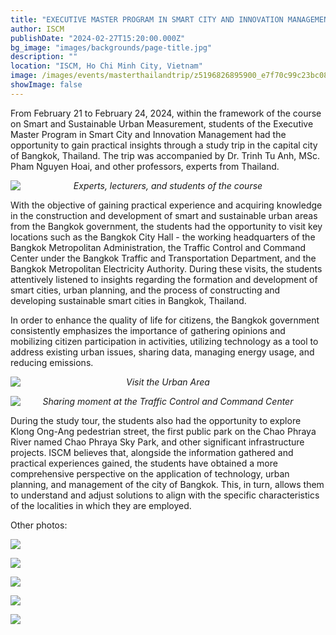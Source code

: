 ```yaml
---
title: "EXECUTIVE MASTER PROGRAM IN SMART CITY AND INNOVATION MANAGEMENT: PRACTICAL APPROACH WITH A STUDY TOUR IN BANGKOK (THAILAND)"
author: ISCM
publishDate: "2024-02-27T15:20:00.000Z"
bg_image: "images/backgrounds/page-title.jpg"
description: ""
location: "ISCM, Ho Chi Minh City, Vietnam"
image: /images/events/masterthailandtrip/z5196826895900_e7f70c99c23bc0890b9a21deffd7d41a.jpg
showImage: false
---
```


From February 21 to February 24, 2024, within the framework of the course on Smart and Sustainable Urban Measurement, students of the Executive Master Program in Smart City and Innovation Management had the opportunity to gain practical insights through a study trip in the capital city of Bangkok, Thailand. The trip was accompanied by Dr. Trinh Tu Anh, MSc. Pham Nguyen Hoai, and other professors, experts from Thailand.

![](/images/events/masterthailandtrip/z5196826895900_e7f70c99c23bc0890b9a21deffd7d41a.jpg)

_<center style="margin-top: -30px">Experts, lecturers, and students of the course</center>_

With the objective of gaining practical experience and acquiring knowledge in the construction and development of smart and sustainable urban areas from the Bangkok government, the students had the opportunity to visit key locations such as the Bangkok City Hall - the working headquarters of the Bangkok Metropolitan Administration, the Traffic Control and Command Center under the Bangkok Traffic and Transportation Department, and the Bangkok Metropolitan Electricity Authority. During these visits, the students attentively listened to insights regarding the formation and development of smart cities, urban planning, and the process of constructing and developing sustainable smart cities in Bangkok, Thailand.

In order to enhance the quality of life for citizens, the Bangkok government consistently emphasizes the importance of gathering opinions and mobilizing citizen participation in activities, utilizing technology as a tool to address existing urban issues, sharing data, managing energy usage, and reducing emissions.

![](/images/events/masterthailandtrip/z5196815852649_d87f9f47e56287338e298b8c0e6c38a8.jpg)

_<center style="margin-top: -30px">Visit the Urban Area</center>_

![](/images/events/masterthailandtrip/z5196781224557_a08c5ebde6d8c856a2c0eb2cc5090624.jpg)

_<center style="margin-top: -30px">Sharing moment at the Traffic Control and Command Center</center>_

During the study tour, the students also had the opportunity to explore Klong Ong-Ang pedestrian street, the first public park on the Chao Phraya River named Chao Phraya Sky Park, and other significant infrastructure projects. ISCM believes that, alongside the information gathered and practical experiences gained, the students have obtained a more comprehensive perspective on the application of technology, urban planning, and management of the city of Bangkok. This, in turn, allows them to understand and adjust solutions to align with the specific characteristics of the localities in which they are employed.

Other photos:

![](/images/events/masterthailandtrip/z5196780001284_65c6c38fd9d134b3aa1f790f4c3a511c.jpg)

![](/images/events/masterthailandtrip/z5196786555173_8316327e95a7f30e608a051e49e3cb8b.jpg)

![](/images/events/masterthailandtrip/z5196790751229_8e5e2e8ab337fd971fe35574c9160387.jpg)

![](/images/events/masterthailandtrip/z5196801647535_f1f2fb9211a16e0eb22e6e97e11f9c2f.jpg)

![](/images/events/masterthailandtrip/z5196788377668_0d77343644e33c53d3839796fc48f566.jpg)

